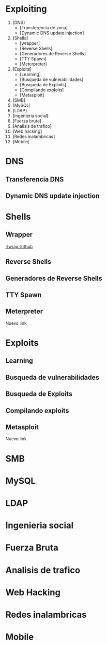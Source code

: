 # Exploiting

1. [DNS]
	* [Transferencia de zona]
	* [Dynamic DNS update injection]
1. [Shells]
	* [wrapper]
	* [Reverse Shells]
	* [Generadores de Reverse Shells]
	* [TTY Spawn]
	* [Meterpreter]
1. [Exploits]
	* [Learning]
	* [Busqueda de vulnerabilidades]
	* [Busqueda de Exploits]
	* [Compilando exploits]
	* [Metasploit]
1. [SMB]
1. [MySQL]
1. [LDAP]
1. [Ingenieria social]
1. [Fuerza bruta]
1. [Analisis de trafico]
1. [Web hacking]
1. [Redes inalambricas]
1. [Mobile]

# DNS

## Transferencia DNS

## Dynamic DNS update injection

# Shells

## Wrapper

[rlwrap Github](https://github.com/hanslub42/rlwrap)

## Reverse Shells

## Generadores de Reverse Shells

## TTY Spawn

## Meterpreter

Nuevo link

# Exploits

## Learning

## Busqueda de vulnerabilidades

## Busqueda de Exploits

## Compilando exploits

## Metasploit

Nuevo link

# SMB
# MySQL
# LDAP
# Ingenieria social
# Fuerza Bruta
# Analisis de trafico
# Web Hacking
# Redes inalambricas
# Mobile

